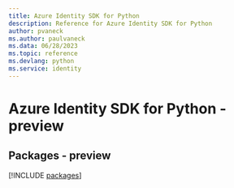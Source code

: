 ```yaml
---
title: Azure Identity SDK for Python
description: Reference for Azure Identity SDK for Python
author: pvaneck
ms.author: paulvaneck
ms.data: 06/28/2023
ms.topic: reference
ms.devlang: python
ms.service: identity
---
```

# Azure Identity SDK for Python - preview
## Packages - preview
[!INCLUDE [packages](identity-index.md)]